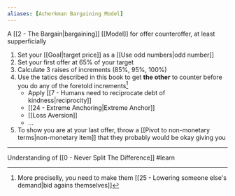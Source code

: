 ```yaml
---
aliases: [Acherkman Bargaining Model]
---
```


A [[2 - The Bargain|bargaining]] [[Model]] for offer counteroffer, at least supperficially

1. Set your [[Goal|target price]] as a [[Use odd numbers|odd number]]
2. Set your first offer at 65% of your target
3. Calculate 3 raises of increments (85%, 95%, 100%)
4. Use the tatics described in this book to get **the other** to counter before you do any of the foretold increments[^1]
   - Apply [[7 - Humans need to reciprocate debt of kindness|reciprocity]]
   - [[24 - Extreme Anchoring|Extreme Anchor]]
   - [[Loss Aversion]]
   - ...
5. To show you are at your last offer, throw a [[Pivot to non-monetary terms|non-monetary item]] that they probably would be okay giving you

---

Understanding of [[0 - Never Split The Difference]] #learn

[^1]: More preciselly, you need to make them [[25 - Lowering someone else's demand|bid agains themselves]]
